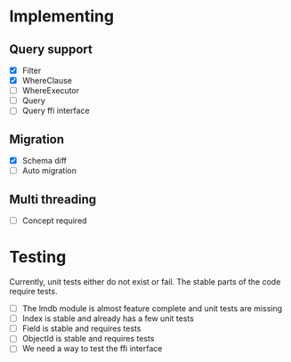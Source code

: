 # Implementing

## Query support
- [x] Filter
- [x] WhereClause
- [ ] WhereExecutor
- [ ] Query
- [ ] Query ffi interface

## Migration
- [x] Schema diff
- [ ] Auto migration

## Multi threading
- [ ] Concept required

# Testing
Currently, unit tests either do not exist or fail. The stable parts of the code require tests.

- [ ] The lmdb module is almost feature complete and unit tests are missing
- [ ] Index is stable and already has a few unit tests
- [ ] Field is stable and requires tests
- [ ] ObjectId is stable and requires tests
- [ ] We need a way to test the ffi interface
